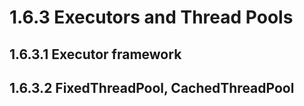 # 1.6.3 Executors and Thread Pools

## 1.6.3.1 Executor framework

## 1.6.3.2 FixedThreadPool, CachedThreadPool
